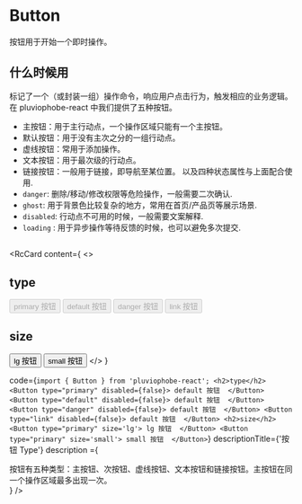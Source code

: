 # Button
按钮用于开始一个即时操作。

## 什么时候用
标记了一个（或封装一组）操作命令，响应用户点击行为，触发相应的业务逻辑。
在 pluviophobe-react 中我们提供了五种按钮。
- 主按钮：用于主行动点，一个操作区域只能有一个主按钮。
- 默认按钮：用于没有主次之分的一组行动点。
- 虚线按钮：常用于添加操作。
- 文本按钮：用于最次级的行动点。
- 链接按钮：一般用于链接，即导航至某位置。
  以及四种状态属性与上面配合使用.
- `danger`: 删除/移动/修改权限等危险操作，一般需要二次确认.
- `ghost`: 用于背景色比较复杂的地方，常用在首页/产品页等展示场景.
- `disabled`: 行动点不可用的时候，一般需要文案解释.
- `loading` : 用于异步操作等待反馈的时候，也可以避免多次提交.

##

<RcCard
  content={
    <>
      <h2>type</h2>
      <Button type="primary" disabled={false}>
         primary 按钮 
      </Button>
      <Button type="default" disabled={false}>
         default 按钮 
      </Button>
      <Button type="danger" disabled={false}>
         danger 按钮 
      </Button>
       <Button type="link" disabled={false}>
         link 按钮 
      </Button>
      <h2>size</h2>
      <Button type="primary" size='lg'>
         lg 按钮 
      </Button>
       <Button type="primary" size='small'>
         small 按钮 
      </Button>
    </>
  }
  
  code={`
      import { Button } from 'pluviophobe-react';
      <h2>type</h2>
      <Button type="primary" disabled={false}>
         default 按钮 
      </Button>
      <Button type="default" disabled={false}>
         default 按钮 
      </Button>
      <Button type="danger" disabled={false}>
         default 按钮 
      </Button>
      <Button type="link" disabled={false}>
         default 按钮 
      </Button>
      <h2>size</h2>
      <Button type="primary" size='lg'>
         lg 按钮 
      </Button>
       <Button type="primary" size='small'>
         small 按钮 
      </Button>
  `}
  descriptionTitle={'按钮 Type'}
  description ={
       <div>
         按钮有五种类型：主按钮、次按钮、虚线按钮、文本按钮和链接按钮。主按钮在同一个操作区域最多出现一次。
        </div>
  }
/>



